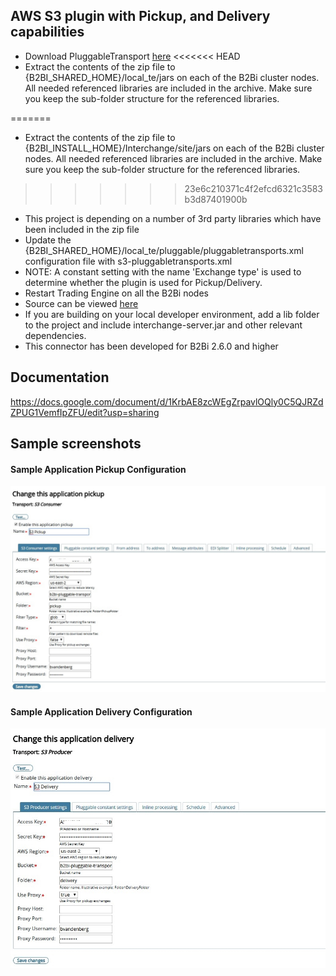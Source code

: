 ## AWS S3 plugin with Pickup, and Delivery capabilities

* Download PluggableTransport [here](https://github.com/Deviani/axway-b2bi-plugins/blob/master/b2b-s3-plugin/distributions/b2b-s3.zip)
<<<<<<< HEAD
* Extract the contents of the zip file to {B2BI_SHARED_HOME}/local_te/jars on each of the B2Bi cluster nodes.  All needed referenced libraries are included in the archive. Make sure you keep the sub-folder structure for the referenced libraries.

=======
* Extract the contents of the zip file to {B2BI_INSTALL_HOME}/Interchange/site/jars on each of the B2Bi cluster nodes.  All needed referenced libraries are included in the archive. Make sure you keep the sub-folder structure for the referenced libraries.
>>>>>>> 23e6c210371c4f2efcd6321c3583b3d87401900b
* This project is depending on a number of 3rd party libraries which have been included in the zip file
* Update the {B2BI_SHARED_HOME}/local_te/pluggable/pluggabletransports.xml configuration file with s3-pluggabletransports.xml
* NOTE: A constant setting with the name 'Exchange type' is used to determine whether the plugin is used for Pickup/Delivery.
* Restart Trading Engine on all the B2Bi nodes
* Source can be viewed [here](https://github.com/Deviani/axway-b2bi-plugins/tree/master/b2b-s3-plugin) 
* If you are building on your local developer environment, add a lib folder to the project and include interchange-server.jar and other relevant dependencies. 
* This connector has been developed for B2Bi 2.6.0 and higher


## Documentation

https://docs.google.com/document/d/1KrbAE8zcWEgZrpavlOQly0C5QJRZdZPUG1VemfIpZFU/edit?usp=sharing


## Sample screenshots

#### Sample Application Pickup Configuration
![Sample Application Pickup Configuration](distributions/screenshots/B2Bi_S3_ApplicationPickup.jpg)


#### Sample Application Delivery Configuration
![Sample Application Delivery Configuration](distributions/screenshots/B2Bi_S3_ApplicationDelivery.jpg)
